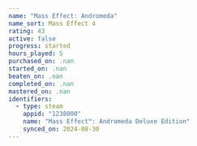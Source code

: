 ```yaml
---
name: "Mass Effect: Andromeda"
name_sort: Mass Effect 4
rating: 43
active: false
progress: started
hours_played: 5
purchased_on: .nan
started_on: .nan
beaten_on: .nan
completed_on: .nan
mastered_on: .nan
identifiers:
  - type: steam
    appid: "1238000"
    name: "Mass Effect™: Andromeda Deluxe Edition"
    synced_on: 2024-08-30
---
```

